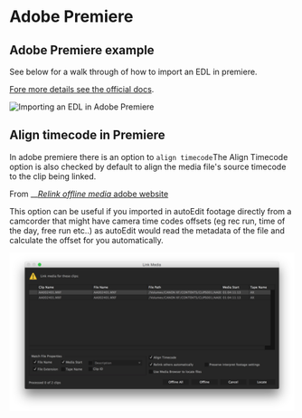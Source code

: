 # Adobe Premiere

## Adobe Premiere example <a id="adobe-premiere-example"></a>

See below for a walk through of how to import an EDL in premiere.

[Fore more details see the official docs](https://helpx.adobe.com/premiere-pro/using/importing-sequences-clip-lists-libraries.html).

![Importing an EDL in Adobe Premiere](../../.gitbook/assets/5_edl_in_premiere.gif)

## Align timecode in Premiere

In adobe premiere there is an option to `align timecode`The Align Timecode option is also checked by default to align the media file's source timecode to the clip being linked.

From __[_Relink offline media_ adobe website](https://helpx.adobe.com/premiere-pro/using/relinking-media.html)

This option can be useful if you imported in autoEdit footage directly from a camcorder that might have camera time codes offsets \(eg rec run, time of the day, free run etc..\) as autoEdit would read the metadata of the file and calculate the offset for you automatically.

![Align timecode in premiere checkbox](../../.gitbook/assets/assets_-lketzisqibnpyxffmzt_-lkeuvc84akkw9lpskbg_-lkeuwctrdyujtkwb1qh_align_timecode.png)



